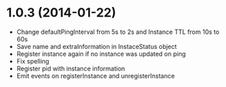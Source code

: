 # 1.0.3 (2014-01-22)
* Change defaultPingInterval from 5s to 2s and Instance TTL from 10s to 60s
* Save name and extraInformation in InstaceStatus object
* Register instance again if no instance was updated on ping
* Fix spelling
* Register pid with instance information
* Emit events on registerInstance and unregisterInstance